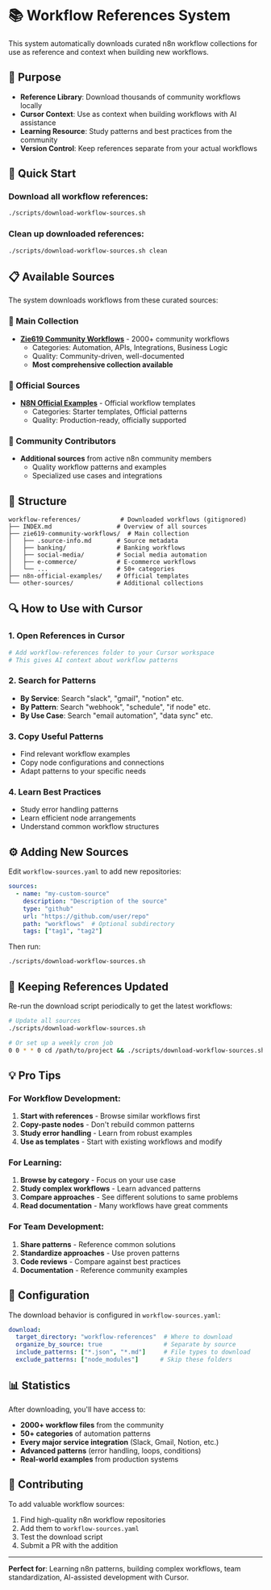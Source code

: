 # 📚 Workflow References System

This system automatically downloads curated n8n workflow collections for use as reference and context when building new workflows.

## 🎯 Purpose

- **Reference Library**: Download thousands of community workflows locally
- **Cursor Context**: Use as context when building workflows with AI assistance
- **Learning Resource**: Study patterns and best practices from the community
- **Version Control**: Keep references separate from your actual workflows

## 🚀 Quick Start

### Download all workflow references:
```bash
./scripts/download-workflow-sources.sh
```

### Clean up downloaded references:
```bash
./scripts/download-workflow-sources.sh clean
```

## 📋 Available Sources

The system downloads workflows from these curated sources:

### 🌟 Main Collection
- **[Zie619 Community Workflows](https://github.com/Zie619/n8n-workflows)** - 2000+ community workflows
  - Categories: Automation, APIs, Integrations, Business Logic
  - Quality: Community-driven, well-documented
  - **Most comprehensive collection available**

### 🏢 Official Sources  
- **[N8N Official Examples](https://github.com/n8n-io/n8n)** - Official workflow templates
  - Categories: Starter templates, Official patterns
  - Quality: Production-ready, officially supported

### 👥 Community Contributors
- **Additional sources** from active n8n community members
  - Quality workflow patterns and examples
  - Specialized use cases and integrations

## 📁 Structure

```
workflow-references/           # Downloaded workflows (gitignored)
├── INDEX.md                  # Overview of all sources
├── zie619-community-workflows/  # Main collection
│   ├── .source-info.md       # Source metadata
│   ├── banking/              # Banking workflows
│   ├── social-media/         # Social media automation
│   ├── e-commerce/           # E-commerce workflows
│   └── ...                   # 50+ categories
├── n8n-official-examples/    # Official templates
└── other-sources/            # Additional collections
```

## 🔍 How to Use with Cursor

### 1. **Open References in Cursor**
```bash
# Add workflow-references folder to your Cursor workspace
# This gives AI context about workflow patterns
```

### 2. **Search for Patterns**
- **By Service**: Search "slack", "gmail", "notion" etc.
- **By Pattern**: Search "webhook", "schedule", "if node" etc.  
- **By Use Case**: Search "email automation", "data sync" etc.

### 3. **Copy Useful Patterns**
- Find relevant workflow examples
- Copy node configurations and connections
- Adapt patterns to your specific needs

### 4. **Learn Best Practices**
- Study error handling patterns
- Learn efficient node arrangements
- Understand common workflow structures

## ⚙️ Adding New Sources

Edit `workflow-sources.yaml` to add new repositories:

```yaml
sources:
  - name: "my-custom-source"
    description: "Description of the source"
    type: "github"
    url: "https://github.com/user/repo"
    path: "workflows"  # Optional subdirectory
    tags: ["tag1", "tag2"]
```

Then run:
```bash
./scripts/download-workflow-sources.sh
```

## 🔄 Keeping References Updated

Re-run the download script periodically to get the latest workflows:

```bash
# Update all sources
./scripts/download-workflow-sources.sh

# Or set up a weekly cron job
0 0 * * 0 cd /path/to/project && ./scripts/download-workflow-sources.sh
```

## 💡 Pro Tips

### **For Workflow Development:**
1. **Start with references** - Browse similar workflows first
2. **Copy-paste nodes** - Don't rebuild common patterns
3. **Study error handling** - Learn from robust examples
4. **Use as templates** - Start with existing workflows and modify

### **For Learning:**
1. **Browse by category** - Focus on your use case
2. **Study complex workflows** - Learn advanced patterns
3. **Compare approaches** - See different solutions to same problems
4. **Read documentation** - Many workflows have great comments

### **For Team Development:**
1. **Share patterns** - Reference common solutions
2. **Standardize approaches** - Use proven patterns
3. **Code reviews** - Compare against best practices
4. **Documentation** - Reference community examples

## 🔧 Configuration

The download behavior is configured in `workflow-sources.yaml`:

```yaml
download:
  target_directory: "workflow-references"  # Where to download
  organize_by_source: true                 # Separate by source
  include_patterns: ["*.json", "*.md"]     # File types to download
  exclude_patterns: ["node_modules"]      # Skip these folders
```

## 📊 Statistics

After downloading, you'll have access to:
- **2000+ workflow files** from the community
- **50+ categories** of automation patterns  
- **Every major service integration** (Slack, Gmail, Notion, etc.)
- **Advanced patterns** (error handling, loops, conditions)
- **Real-world examples** from production systems

## 🤝 Contributing

To add valuable workflow sources:

1. Find high-quality n8n workflow repositories
2. Add them to `workflow-sources.yaml`
3. Test the download script
4. Submit a PR with the addition

---

**Perfect for**: Learning n8n patterns, building complex workflows, team standardization, AI-assisted development with Cursor. 